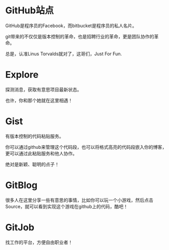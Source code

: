 GitHub站点
===========

GitHub是程序员的Facebook，而bitbucket是程序员的私人名片。

git带来的不仅仅是版本控制的革命，也是招聘行业的革命，更是团队协作的革命。

总是，认准Linus Torvalds就对了，这哥们，Just For Fun.


Explore
========

探测消息，获取有意思项目最新状态。

也许，你和那个她就在这里相遇！



Gist
========

有版本控制的代码粘贴服务。

你可以通过github来管理这个代码段，也可以将格式高亮的代码段嵌入你的博客，更可以通过此粘贴服务和他人协作。

绝对是新颖、聪明的点子！



GitBlog
========

很多人在这里分享一些有意思的事情，比如你可以玩一个小游戏，然后点击Source，就可以看到实现这个游戏在github上的代码，酷吧！


GitJob
=======

找工作的平台，方便自由职业者！











